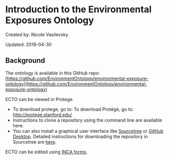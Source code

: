 # Introduction to the Environmental Exposures Ontology

Created by: Nicole Vasilevsky

Updated: 2018-04-30

## Background
The ontology is available in this GitHub repo: [https://github.com/EnvironmentOntology/environmental-exposure-ontology](https://github.com/EnvironmentOntology/environmental-exposure-ontology) 

ECTO can be viewed in Protege. 
- To download protege, go to: To download Protégé, go to: http://protege.stanford.edu/
- Instructions to clone a repository using the command line are available here.
- You can also install a graphical user interface like [Sourcetree](https://www.sourcetreeapp.com/) or [GitHub Desktop](https://desktop.github.com/). Detailed instructions for downloading the repository in Sourcetree are [here](https://github.com/OHSUBD2K/BDK14-Ontologies-101/blob/master/docs/SourceTreeInstructions.md).


ECTO can be edited using [INCA forms](https://environmentontology.github.io/exposure-inca-form/?config=configurations%2Fenvironmental-exposure-ontology%2Fconfig.yaml&yaml=https:%2F%2Fraw.githubusercontent.com%2FEnvironmentOntology%2Fenvironmental-exposure-ontology%2Fmaster%2Fsrc%2Fpatterns%2Factivity.yaml).
